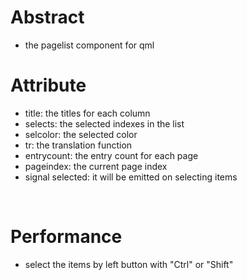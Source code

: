 # Abstract
* the pagelist component for qml

# Attribute
* title: the titles for each column  
* selects: the selected indexes in the list  
* selcolor: the selected color  
* tr: the translation function  
* entrycount: the entry count for each page  
* pageindex: the current page index  
* signal selected: it will be emitted on selecting items  
</br>

# Performance
* select the items by left button with "Ctrl" or "Shift"  
</br>